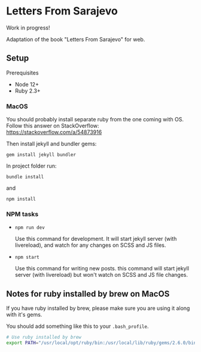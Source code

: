 # Letters From Sarajevo

Work in progress!

Adaptation of the book "Letters From Sarajevo" for web.

## Setup

Prerequisites

* Node 12+
* Ruby 2.3+

### MacOS

You should probably install separate ruby from the one coming with OS. Follow this answer on StackOverflow: https://stackoverflow.com/a/54873916

Then install jekyll and bundler gems:

```
gem install jekyll bundler
```

In project folder run:

```
bundle install
```

and

```
npm install
```

### NPM tasks

* `npm run dev` 

  Use this command for development. It will start jekyll server (with livereload), and watch for any changes on SCSS and JS files.

* `npm start` 

  Use this command for writing new posts. this command will start jekyll server (with livereload) but won't watch on SCSS and JS file changes.


## Notes for ruby installed by brew on MacOS

If you have ruby installed by brew, please make sure you are using it along with it's gems.

You should add something like this to your `.bash_profile`.

```sh
# Use ruby installed by brew
export PATH="/usr/local/opt/ruby/bin:/usr/local/lib/ruby/gems/2.6.0/bin/:$PATH"
```
